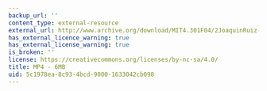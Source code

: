 ```yaml
---
backup_url: ''
content_type: external-resource
external_url: http://www.archive.org/download/MIT4.301F04/2JoaquinRuiz-ShapingTime-220k.mp4
has_external_licence_warning: true
has_external_license_warning: true
is_broken: ''
license: https://creativecommons.org/licenses/by-nc-sa/4.0/
title: MP4 - 6MB
uid: 5c1978ea-8c93-4bcd-9000-1633042cb098
---
```

